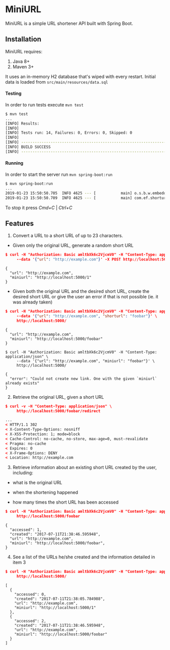 # MiniURL

MiniURL is a simple URL shortener API built with Spring Boot.

## Installation

MiniURL requires:
1. Java 8+
2. Maven 3+

It uses an in-memory H2 database that's wiped with every restart. Initial data is loaded from ``src/main/resources/data.sql``

#### Testing

In order to run tests execute ``mvn test``

```bash
$ mvn test
...
[INFO] Results:
[INFO]
[INFO] Tests run: 14, Failures: 0, Errors: 0, Skipped: 0
[INFO]
[INFO] ------------------------------------------------------------------------
[INFO] BUILD SUCCESS
[INFO] ------------------------------------------------------------------------
```

#### Running

In order to start the server run ``mvn spring-boot:run``

```bash
$ mvn spring-boot:run
...
2019-01-23 15:50:50.705  INFO 4625 --- [           main] o.s.b.w.embedded.tomcat.TomcatWebServer  : Tomcat started on port(s): 5000 (http) with context path ''
2019-01-23 15:50:50.709  INFO 4625 --- [           main] com.ef.shorturl.ShorturlApplication      : Started ShorturlApplication in 4.281 seconds (JVM running for 6.804)
```

To stop it press *Cmd+C* | *Ctrl+C*

## Features

1. Convert a URL to a short URL of up to 23 characters.

  * Given only the original URL, generate a random short URL 
```json
$ curl -H "Authorization: Basic amltbXk6c2VjcmV0" -H "Content-Type: application/json" \
     --data '{"url": "http://example.com"}' -X POST http://localhost:5000/
```

```
{
  "url": "http://example.com",
  "miniurl": "http://localhost:5000/1"
}
```
* Given both the original URL and the desired short URL, create the desired short URL or give the user an error if that is not possible (ie. it was already taken)
```json
$ curl -H "Authorization: Basic amltbXk6c2VjcmV0" -H "Content-Type: application/json" \
     --data '{"url": "http://example.com", "shorturl": "foobar"}' \
     http://localhost:5000/
```

```     
{
  "url": "http://example.com",
  "miniurl": "http://localhost:5000/foobar"
}
```

```
$ curl -H "Authorization: Basic amltbXk6c2VjcmV0" -H "Content-Type: application/json" \
     --data '{"url": "http://example.com", "miniurl": "foobar"}' \
     http://localhost:5000/
```

```
{
  "error": "Could not create new link. One with the given `miniurl` already exists"
}
```
2. Retrieve the original URL, given a short URL
```json
$ curl -v -H "Content-Type: application/json" \
     http://localhost:5000/foobar/redirect
```
```html
...
< HTTP/1.1 302
< X-Content-Type-Options: nosniff
< X-XSS-Protection: 1; mode=block
< Cache-Control: no-cache, no-store, max-age=0, must-revalidate
< Pragma: no-cache
< Expires: 0
< X-Frame-Options: DENY
< Location: http://example.com
```

3. Retrieve information about an existing short URL created by the user, including:

* what is the original URL

* when the shortening happened

* how many times the short URL has been accessed
```json
$ curl -H "Authorization: Basic amltbXk6c2VjcmV0" -H "Content-Type: application/json" \
     http://localhost:5000/foobar
```

```
{
  "accessed": 1,
  "created": "2017-07-11T21:38:46.595948",
  "url": "http://example.com",
  "miniurl": "http://localhost:5000/foobar",
}
```

4. See a list of the URLs he/she created and the information detailed in item 3
```json
$ curl -H "Authorization: Basic amltbXk6c2VjcmV0" -H "Content-Type: application/json" \
     http://localhost:5000/
```

```
[
  {
    "accessed": 0,
    "created": "2017-07-11T21:38:05.784988",
    "url": "http://example.com",
    "miniurl": "http://localhost:5000/1"
  },
  {
    "accessed": 2,
    "created": "2017-07-11T21:38:46.595948",
    "url": "http://example.com",
    "miniurl": "http://localhost:5000/foobar"
  }
]
```

